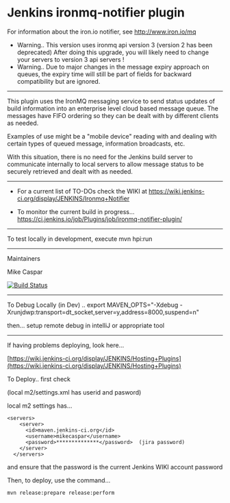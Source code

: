 Jenkins ironmq-notifier plugin
===============

For information about the iron.io notifier, see http://www.iron.io/mq

- Warning.. This version uses ironmq api version 3 (version 2 has been deprecated)  After doing this upgrade, you will likely need to change your servers to version 3 api servers !
- Warning.. Due to major changes in the message expiry approach on queues, the expiry time will still be part of fields for backward compatibility but are ignored.

***
This plugin uses the IronMQ messaging service to send status updates of build information into an enterprise level cloud based message queue.  The messages have FIFO ordering so they can be dealt with by different clients as needed.

Examples of use might be a "mobile device" reading with and dealing with certain types of queued message, information broadcasts, etc.

With this situation, there is no need for the Jenkins build server to communicate internally to local servers to allow message status to be securely retrieved and dealt with as needed.

***

* For a current list of TO-DOs check the WIKI at  https://wiki.jenkins-ci.org/display/JENKINS/Ironmq+Notifier

* To monitor the current build in progress... https://ci.jenkins.io/job/Plugins/job/ironmq-notifier-plugin/

***

To test locally in development, execute mvn hpi:run

***

Maintainers

Mike Caspar


[![Build Status](https://jenkins.ci.cloudbees.com/job/plugins/job/ironmq-notifier-plugin/badge/icon)](https://jenkins.ci.cloudbees.com/job/plugins/job/ironmq-notifier-plugin/)

***

To Debug Locally (in Dev) ..
export MAVEN_OPTS="-Xdebug -Xrunjdwp:transport=dt_socket,server=y,address=8000,suspend=n"

then... setup remote debug in intelliJ or appropriate tool

*** 

If having problems deploying, look here...

[https://wiki.jenkins-ci.org/display/JENKINS/Hosting+Plugins](https://wiki.jenkins-ci.org/display/JENKINS/Hosting+Plugins)

To Deploy.. first check

(local m2/settings.xml has userid and pasword)

local m2 settings has...


    <servers>
        <server>
          <id>maven.jenkins-ci.org</id>
          <username>mikecaspar</username>
          <password>**************</password>  (jira password)
        </server>
      </servers>

and ensure that the password is the current Jenkins WIKI account password

Then, to deploy, use the command...

`mvn release:prepare release:perform `




